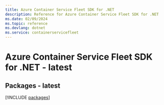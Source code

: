```yaml
---
title: Azure Container Service Fleet SDK for .NET
description: Reference for Azure Container Service Fleet SDK for .NET
ms.date: 02/09/2024
ms.topic: reference
ms.devlang: dotnet
ms.service: containerservicefleet
---
```

# Azure Container Service Fleet SDK for .NET - latest
## Packages - latest
[!INCLUDE [packages](container-service-fleet-index.md)]